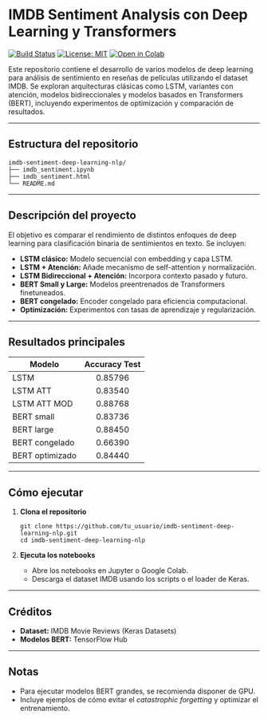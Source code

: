 # IMDB Sentiment Analysis con Deep Learning y Transformers

[![Build Status](https://img.shields.io/badge/build-passing-brightgreen)]()
[![License: MIT](https://img.shields.io/badge/License-MIT-yellow.svg)](LICENSE)
[![Open in Colab](https://colab.research.google.com/assets/colab-badge.svg)](https://colab.research.google.com/github/luiocahoe/imdb-sentiment-deep-learning-nlp/blob/main/notebooks/imdb_lstm.ipynb)

Este repositorio contiene el desarrollo de varios modelos de deep learning para análisis de sentimiento en reseñas de películas utilizando el dataset IMDB. Se exploran arquitecturas clásicas como LSTM, variantes con atención, modelos bidireccionales y modelos basados en Transformers (BERT), incluyendo experimentos de optimización y comparación de resultados.

---

## Estructura del repositorio

```
imdb-sentiment-deep-learning-nlp/
├── imdb_sentiment.ipynb
├── imdb_sentiment.html
└── README.md
```
---

## Descripción del proyecto

El objetivo es comparar el rendimiento de distintos enfoques de deep learning para clasificación binaria de sentimientos en texto. Se incluyen:

- **LSTM clásico:** Modelo secuencial con embedding y capa LSTM.
- **LSTM + Atención:** Añade mecanismo de self-attention y normalización.
- **LSTM Bidireccional + Atención:** Incorpora contexto pasado y futuro.
- **BERT Small y Large:** Modelos preentrenados de Transformers finetuneados.
- **BERT congelado:** Encoder congelado para eficiencia computacional.
- **Optimización:** Experimentos con tasas de aprendizaje y regularización.

---

## Resultados principales

| Modelo               | Accuracy Test |
|----------------------|:------------:|
| LSTM                 |   0.85796    |
| LSTM ATT             |   0.83540    |
| LSTM ATT MOD         |   0.88768    |
| BERT small           |   0.83736    |
| BERT large           |   0.88450    |
| BERT congelado       |   0.66390    |
| BERT optimizado      |   0.84440    |

---

## Cómo ejecutar

1. **Clona el repositorio**
    ```
    git clone https://github.com/tu_usuario/imdb-sentiment-deep-learning-nlp.git
    cd imdb-sentiment-deep-learning-nlp
    ```

2. **Ejecuta los notebooks**
    - Abre los notebooks en Jupyter o Google Colab.
    - Descarga el dataset IMDB usando los scripts o el loader de Keras.

---

## Créditos

- **Dataset:** IMDB Movie Reviews (Keras Datasets)
- **Modelos BERT:** TensorFlow Hub

---

## Notas

- Para ejecutar modelos BERT grandes, se recomienda disponer de GPU.
- Incluye ejemplos de cómo evitar el *catastrophic forgetting* y optimizar el entrenamiento.